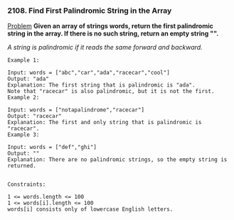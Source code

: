 ### 2108. Find First Palindromic String in the Array

[Problem](https://leetcode.com/problems/find-first-palindromic-string-in-the-array/)
**Given an array of strings words, return the first palindromic string in the array. If there is no such string, return an empty string "".**

*A string is palindromic if it reads the same forward and backward.*

```
Example 1:

Input: words = ["abc","car","ada","racecar","cool"]
Output: "ada"
Explanation: The first string that is palindromic is "ada".
Note that "racecar" is also palindromic, but it is not the first.
Example 2:

Input: words = ["notapalindrome","racecar"]
Output: "racecar"
Explanation: The first and only string that is palindromic is "racecar".
Example 3:

Input: words = ["def","ghi"]
Output: ""
Explanation: There are no palindromic strings, so the empty string is returned.
 

Constraints:

1 <= words.length <= 100
1 <= words[i].length <= 100
words[i] consists only of lowercase English letters.
```
